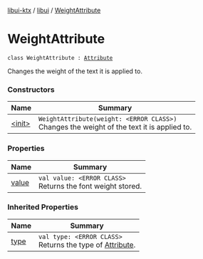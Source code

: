 [libui-ktx](../../index.md) / [libui](../index.md) / [WeightAttribute](./index.md)

# WeightAttribute

`class WeightAttribute : `[`Attribute`](../-attribute/index.md)

Changes the weight of the text it is applied to.

### Constructors

| Name | Summary |
|---|---|
| [&lt;init&gt;](-init-.md) | `WeightAttribute(weight: <ERROR CLASS>)`<br>Changes the weight of the text it is applied to. |

### Properties

| Name | Summary |
|---|---|
| [value](value.md) | `val value: <ERROR CLASS>`<br>Returns the font weight stored. |

### Inherited Properties

| Name | Summary |
|---|---|
| [type](../-attribute/type.md) | `val type: <ERROR CLASS>`<br>Returns the type of [Attribute](../-attribute/index.md). |
